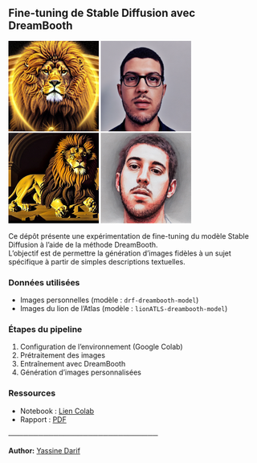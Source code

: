 ## Fine-tuning de Stable Diffusion avec DreamBooth

<p>
  <img src="https://github.com/DARIF-YS/stable-diffusion-dreambooth-finetuning/blob/main/lionATLS1.png" alt="Lion de l'Atlas 1" width="180" height="180"/>
  <img src="https://github.com/DARIF-YS/stable-diffusion-dreambooth-finetuning/blob/main/drf1.png" alt="Image personnalisée 1" width="180"  height="180"/>
  <img src="https://github.com/DARIF-YS/stable-diffusion-dreambooth-finetuning/blob/main/lionATLS2.png" alt="Lion de l'Atlas 2" width="180" height="180"/>
  <img src="https://github.com/DARIF-YS/stable-diffusion-dreambooth-finetuning/blob/main/drf2.png" alt="Image personnalisée 2" width="180"  height="180"/>
</p>

Ce dépôt présente une expérimentation de fine-tuning du modèle Stable Diffusion à l’aide de la méthode DreamBooth.  </br>
L’objectif est de permettre la génération d’images fidèles à un sujet spécifique à partir de simples descriptions textuelles.

### Données utilisées
- Images personnelles (modèle : `drf-dreambooth-model`)
- Images du lion de l’Atlas (modèle : `lionATLS-dreambooth-model`)

### Étapes du pipeline
1. Configuration de l’environnement (Google Colab)
2. Prétraitement des images
3. Entraînement avec DreamBooth
4. Génération d’images personnalisées

### Ressources
- Notebook : [Lien Colab](https://colab.research.google.com/drive/1yg8qJY-hBhB54NhDIh2fjYSRKwyLXKjd?usp=sharing)
- Rapport : [PDF](https://www.google.com/url?q=https%3A%2F%2Fdrive.google.com%2Ffile%2Fd%2F1AmewKyz4PrcuZxbQweYKf_p0YON5wlFE%2Fview%3Fusp%3Dsharing)

──────────────────────────────

**Author:** [Yassine Darif](https://www.linkedin.com/in/darif-yassine)




